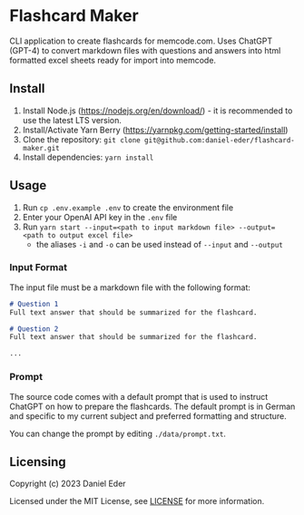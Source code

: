 # Flashcard Maker

CLI application to create flashcards for memcode.com. Uses ChatGPT (GPT-4) to convert markdown files with questions and answers into html formatted excel sheets ready for import into memcode.


## Install

1. Install Node.js (https://nodejs.org/en/download/) - it is recommended to use the latest LTS version.
2. Install/Activate Yarn Berry (https://yarnpkg.com/getting-started/install)
3. Clone the repository: `git clone git@github.com:daniel-eder/flashcard-maker.git`
4. Install dependencies: `yarn install`

## Usage

1. Run `cp .env.example .env` to create the environment file
2. Enter your OpenAI API key in the `.env` file
3. Run `yarn start --input=<path to input markdown file> --output=<path to output excel file>`
   - the aliases `-i` and `-o` can be used instead of `--input` and `--output`

### Input Format 

The input file must be a markdown file with the following format:

```md
# Question 1
Full text answer that should be summarized for the flashcard.

# Question 2
Full text answer that should be summarized for the flashcard.

...
```

### Prompt 

The source code comes with a default prompt that is used to instruct ChatGPT on how to prepare the flashcards.
The default prompt is in German and specific to my current subject and preferred formatting and structure.

You can change the prompt by editing `./data/prompt.txt`.  

## Licensing

Copyright (c) 2023 Daniel Eder

Licensed under the MIT License, see [LICENSE](./LICENSE) for more information.
